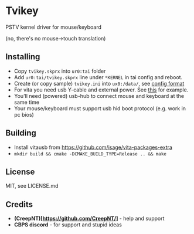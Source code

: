 # Tvikey

PSTV kernel driver for mouse/keyboard

(no, there's no mouse->touch translation)

## Installing
* Copy `tvikey.skprx` into `ur0:tai` folder
* Add `ur0:tai/tvikey.skprx` line under `*KERNEL` in tai config and reboot.
* Create (or copy sample) `tvikey.ini` into `ux0:/data/`, see [config format](CONFIG.md)
* For vita you need usb Y-cable and external power. See [this](https://github.com/isage/vita-usb-ether#hardware) for example.
* You'll need (powered) usb-hub to connect mouse and keyboard at the same time
* Your mouse/keyboard must support usb hid boot protocol (e.g. work in pc bios)

## Building

* Install vitausb from https://github.com/isage/vita-packages-extra
* `mkdir build && cmake -DCMAKE_BUILD_TYPE=Release .. && make`

## License

MIT, see LICENSE.md

## Credits

* **(CreepNT)[https://github.com/CreepNT/]** - help and support
* **CBPS discord** - for support and stupid ideas
